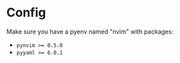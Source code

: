 # Config

Make sure you have a pyenv named "nvim" with packages:

- `pynvim >= 0.5.0`
- `pyyaml >= 6.0.1`
